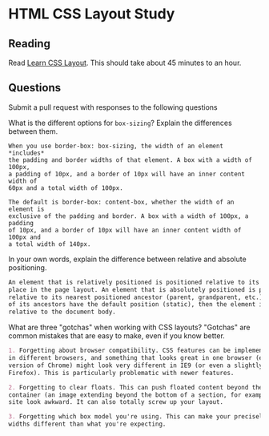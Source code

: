 # HTML CSS Layout Study

## Reading

Read [Learn CSS Layout](http://learnlayout.com). This should take about 45
 minutes to an hour.

## Questions

Submit a pull request with responses to the following questions

What is the different options for `box-sizing`? Explain the differences between
 them.

```
When you use border-box: box-sizing, the width of an element *includes* 
the padding and border widths of that element. A box with a width of 100px, 
a padding of 10px, and a border of 10px will have an inner content width of 
60px and a total width of 100px.

The default is border-box: content-box, whether the width of an element is 
exclusive of the padding and border. A box with a width of 100px, a padding 
of 10px, and a border of 10px will have an inner content width of 100px and 
a total width of 140px.
```

In your own words, explain the difference between relative and absolute
 positioning.

```md
An element that is relatively positioned is positioned relative to its normal 
place in the page layout. An element that is absolutely positioned is positioned
relative to its nearest positioned ancestor (parent, grandparent, etc.). If all
of its ancestors have the default position (static), then the element is positioned
relative to the document body.
```

What are three "gotchas" when working with CSS layouts? "Gotchas" are common
 mistakes that are easy to make, even if you know better.

```md
1. Forgetting about browser compatibility. CSS features can be implemented differently 
in different browsers, and something that looks great in one browser (e.g., the latest 
version of Chrome) might look very different in IE9 (or even a slightly older version of 
Firefox). This is particularly problematic with newer features.

2. Forgetting to clear floats. This can push floated content beyond the borders of its 
container (an image extending beyond the bottom of a section, for example) and make your 
site look awkward. It can also totally screw up your layout.

3. Forgetting which box model you're using. This can make your precisely calculated box 
widths different than what you're expecting. 
```

